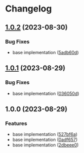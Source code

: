 # Changelog

## [1.0.2](https://github.com/wakflo/wakflo-go/compare/v1.0.1...v1.0.2) (2023-08-30)


### Bug Fixes

* base implementation ([5adb60d](https://github.com/wakflo/wakflo-go/commit/5adb60d3843500600d71640229c28a51949ad23d))

## [1.0.1](https://github.com/wakflo/wakflo-go/compare/v1.0.0...v1.0.1) (2023-08-29)


### Bug Fixes

* base implementation ([036050d](https://github.com/wakflo/wakflo-go/commit/036050d7b943115704449af502f501bb7f44fbf8))

## 1.0.0 (2023-08-29)


### Features

* base implementation ([527bf6a](https://github.com/wakflo/wakflo-go/commit/527bf6a71591d1357889333f2d7b610b8abb92fc))
* base implementation ([0adf657](https://github.com/wakflo/wakflo-go/commit/0adf657a6bf5656e6b121330f6a459f62e96f5ef))
* base implementation ([2dbeee0](https://github.com/wakflo/wakflo-go/commit/2dbeee0701d345a17a629da8a60dd3ac15e339fd))
